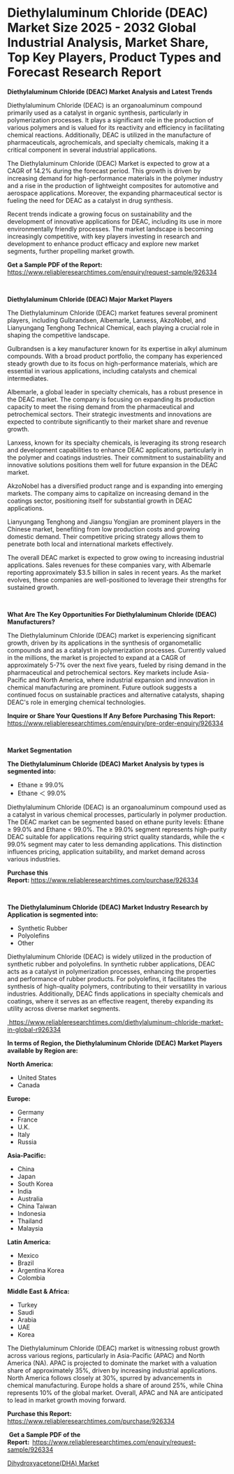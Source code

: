 <p><h1>Diethylaluminum Chloride (DEAC) Market Size 2025 - 2032 Global Industrial Analysis, Market Share, Top Key Players, Product Types and Forecast Research Report</h1></p><p><strong>Diethylaluminum Chloride (DEAC) Market Analysis and Latest Trends</strong></p>
<p><p>Diethylaluminum Chloride (DEAC) is an organoaluminum compound primarily used as a catalyst in organic synthesis, particularly in polymerization processes. It plays a significant role in the production of various polymers and is valued for its reactivity and efficiency in facilitating chemical reactions. Additionally, DEAC is utilized in the manufacture of pharmaceuticals, agrochemicals, and specialty chemicals, making it a critical component in several industrial applications.</p><p>The Diethylaluminum Chloride (DEAC) Market is expected to grow at a CAGR of 14.2% during the forecast period. This growth is driven by increasing demand for high-performance materials in the polymer industry and a rise in the production of lightweight composites for automotive and aerospace applications. Moreover, the expanding pharmaceutical sector is fueling the need for DEAC as a catalyst in drug synthesis. </p><p>Recent trends indicate a growing focus on sustainability and the development of innovative applications for DEAC, including its use in more environmentally friendly processes. The market landscape is becoming increasingly competitive, with key players investing in research and development to enhance product efficacy and explore new market segments, further propelling market growth.</p></p>
<p><strong>Get a Sample PDF of the Report:&nbsp;</strong> <a href="https://www.reliableresearchtimes.com/enquiry/request-sample/926334?utm_campaign=3004&utm_medium=2&utm_source=Github&utm_content=ia&utm_term=24032025&utm_id=diethylaluminum-chloride-deac">https://www.reliableresearchtimes.com/enquiry/request-sample/926334</a></p>
<p>&nbsp;</p>
<p><strong>Diethylaluminum Chloride (DEAC) Major Market Players</strong></p>
<p><p>The Diethylaluminum Chloride (DEAC) market features several prominent players, including Gulbrandsen, Albemarle, Lanxess, AkzoNobel, and Lianyungang Tenghong Technical Chemical, each playing a crucial role in shaping the competitive landscape.</p><p>Gulbrandsen is a key manufacturer known for its expertise in alkyl aluminum compounds. With a broad product portfolio, the company has experienced steady growth due to its focus on high-performance materials, which are essential in various applications, including catalysts and chemical intermediates.</p><p>Albemarle, a global leader in specialty chemicals, has a robust presence in the DEAC market. The company is focusing on expanding its production capacity to meet the rising demand from the pharmaceutical and petrochemical sectors. Their strategic investments and innovations are expected to contribute significantly to their market share and revenue growth.</p><p>Lanxess, known for its specialty chemicals, is leveraging its strong research and development capabilities to enhance DEAC applications, particularly in the polymer and coatings industries. Their commitment to sustainability and innovative solutions positions them well for future expansion in the DEAC market.</p><p>AkzoNobel has a diversified product range and is expanding into emerging markets. The company aims to capitalize on increasing demand in the coatings sector, positioning itself for substantial growth in DEAC applications.</p><p>Lianyungang Tenghong and Jiangsu Yongjian are prominent players in the Chinese market, benefiting from low production costs and growing domestic demand. Their competitive pricing strategy allows them to penetrate both local and international markets effectively.</p><p>The overall DEAC market is expected to grow owing to increasing industrial applications. Sales revenues for these companies vary, with Albemarle reporting approximately $3.5 billion in sales in recent years. As the market evolves, these companies are well-positioned to leverage their strengths for sustained growth.</p></p>
<p>&nbsp;</p>
<p><strong>What Are The Key Opportunities For Diethylaluminum Chloride (DEAC) Manufacturers?</strong></p>
<p><p>The Diethylaluminum Chloride (DEAC) market is experiencing significant growth, driven by its applications in the synthesis of organometallic compounds and as a catalyst in polymerization processes. Currently valued in the millions, the market is projected to expand at a CAGR of approximately 5-7% over the next five years, fueled by rising demand in the pharmaceutical and petrochemical sectors. Key markets include Asia-Pacific and North America, where industrial expansion and innovation in chemical manufacturing are prominent. Future outlook suggests a continued focus on sustainable practices and alternative catalysts, shaping DEAC's role in emerging chemical technologies.</p></p>
<p><strong>Inquire or Share Your Questions If Any Before Purchasing This Report:</strong> <a href="https://www.reliableresearchtimes.com/enquiry/pre-order-enquiry/926334?utm_campaign=3004&utm_medium=2&utm_source=Github&utm_content=ia&utm_term=24032025&utm_id=diethylaluminum-chloride-deac">https://www.reliableresearchtimes.com/enquiry/pre-order-enquiry/926334</a></p>
<p>&nbsp;</p>
<p><strong>Market Segmentation</strong></p>
<p><strong>The Diethylaluminum Chloride (DEAC) Market Analysis by types is segmented into:</strong></p>
<p><ul><li>Ethane ≥ 99.0%</li><li>Ethane ＜ 99.0%</li></ul></p>
<p><p>Diethylaluminum Chloride (DEAC) is an organoaluminum compound used as a catalyst in various chemical processes, particularly in polymer production. The DEAC market can be segmented based on ethane purity levels: Ethane ≥ 99.0% and Ethane < 99.0%. The ≥ 99.0% segment represents high-purity DEAC suitable for applications requiring strict quality standards, while the < 99.0% segment may cater to less demanding applications. This distinction influences pricing, application suitability, and market demand across various industries.</p></p>
<p><strong>Purchase this Report:&nbsp;</strong><a href="https://www.reliableresearchtimes.com/purchase/926334?utm_campaign=3004&utm_medium=2&utm_source=Github&utm_content=ia&utm_term=24032025&utm_id=diethylaluminum-chloride-deac">https://www.reliableresearchtimes.com/purchase/926334</a></p>
<p>&nbsp;</p>
<p><strong>The Diethylaluminum Chloride (DEAC) Market Industry Research by Application is segmented into:</strong></p>
<p><ul><li>Synthetic Rubber</li><li>Polyolefins</li><li>Other</li></ul></p>
<p><p>Diethylaluminum Chloride (DEAC) is widely utilized in the production of synthetic rubber and polyolefins. In synthetic rubber applications, DEAC acts as a catalyst in polymerization processes, enhancing the properties and performance of rubber products. For polyolefins, it facilitates the synthesis of high-quality polymers, contributing to their versatility in various industries. Additionally, DEAC finds applications in specialty chemicals and coatings, where it serves as an effective reagent, thereby expanding its utility across diverse market segments.</p></p>
<p><a href="https://www.reliableresearchtimes.com/diethylaluminum-chloride-market-in-global-r926334?utm_campaign=3004&utm_medium=2&utm_source=Github&utm_content=ia&utm_term=24032025&utm_id=diethylaluminum-chloride-deac">&nbsp;https://www.reliableresearchtimes.com/diethylaluminum-chloride-market-in-global-r926334</a></p>
<p><strong>In terms of Region, the Diethylaluminum Chloride (DEAC) Market Players available by Region are:</strong></p>
<p>
    <p> <strong> North America: </strong>
        <ul>
            <li>United States</li>
            <li>Canada</li>
        </ul>
        </p> 
    <p> <strong> Europe: </strong>
        <ul>
            <li>Germany</li>
            <li>France</li>
            <li>U.K.</li>
            <li>Italy</li>
            <li>Russia</li>
        </ul>
        </p> 
    <p> <strong> Asia-Pacific: </strong>
        <ul>
            <li>China</li>
            <li>Japan</li>
            <li>South Korea</li>
            <li>India</li>
            <li>Australia</li>
            <li>China Taiwan</li>
            <li>Indonesia</li>
            <li>Thailand</li>
            <li>Malaysia</li>
        </ul>
        </p> 
    <p> <strong> Latin America: </strong>
        <ul>
            <li>Mexico</li>
            <li>Brazil</li>
            <li>Argentina Korea</li>
            <li>Colombia</li>
        </ul>
        </p> 
    <p> <strong> Middle East & Africa: </strong>
        <ul>
            <li>Turkey</li>
            <li>Saudi</li>
            <li>Arabia</li>
            <li>UAE</li>
            <li>Korea</li>
        </ul>
    </p>
    </p>
<p><p>The Diethylaluminum Chloride (DEAC) market is witnessing robust growth across various regions, particularly in Asia-Pacific (APAC) and North America (NA). APAC is projected to dominate the market with a valuation share of approximately 35%, driven by increasing industrial applications. North America follows closely at 30%, spurred by advancements in chemical manufacturing. Europe holds a share of around 25%, while China represents 10% of the global market. Overall, APAC and NA are anticipated to lead in market growth moving forward.</p></p>
<p><strong>Purchase this Report: </strong><a href="https://www.reliableresearchtimes.com/purchase/926334?utm_campaign=3004&utm_medium=2&utm_source=Github&utm_content=ia&utm_term=24032025&utm_id=diethylaluminum-chloride-deac">https://www.reliableresearchtimes.com/purchase/926334</a></p>
<p>&nbsp;<strong>Get a Sample PDF of the Report:&nbsp;&nbsp;</strong><a href="https://www.reliableresearchtimes.com/enquiry/request-sample/926334?utm_campaign=3004&utm_medium=2&utm_source=Github&utm_content=ia&utm_term=24032025&utm_id=diethylaluminum-chloride-deac">https://www.reliableresearchtimes.com/enquiry/request-sample/926334</a></p>
<p><strong></strong></p>
<p><p><a href="https://github.com/djibenesha/Market-Research-Report-List-1/blob/main/dihydroxyacetonedha-market.md?utm_campaign=3004&utm_medium=2&utm_source=Github&utm_content=ia&utm_term=24032025&utm_id=diethylaluminum-chloride-deac">Dihydroxyacetone(DHA) Market</a></p></p>